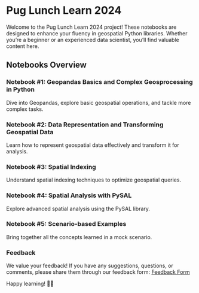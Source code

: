 # Pug Lunch Learn 2024
Welcome to the Pug Lunch Learn 2024 project! These notebooks are designed to enhance your fluency in geospatial Python libraries. Whether you’re a beginner or an experienced data scientist, you’ll find valuable content here.

## Notebooks Overview
### **Notebook #1:** Geopandas Basics and Complex Geosprocessing in Python
Dive into Geopandas, explore basic geospatial operations, and tackle more complex tasks.
  
### **Notebook #2:** Data Representation and Transforming Geospatial Data
Learn how to represent geospatial data effectively and transform it for analysis.
  
### **Notebook #3:** Spatial Indexing
Understand spatial indexing techniques to optimize geospatial queries.
  
### **Notebook #4:** Spatial Analysis with PySAL
Explore advanced spatial analysis using the PySAL library.
  
### **Notebook #5:** Scenario-based Examples
Bring together all the concepts learned in a mock scenario.

### Feedback
We value your feedback! If you have any suggestions, questions, or comments, please share them through our feedback form: [Feedback Form](https://forms.office.com/Pages/ResponsePage.aspx?id=oZ15_cG_NEKpHHKzocueJrwsPQ_htEhJouHsvclxQ1VUODNRODlLT1UzTVc4SUlXTFFNTTZDMjhPNy4u)

Happy learning! 🌟🐾
